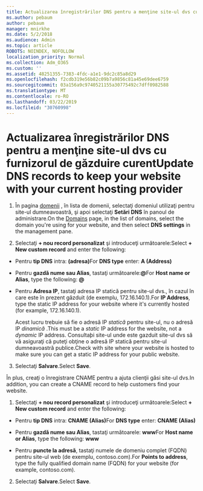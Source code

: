 ```yaml
---
title: Actualizarea înregistrărilor DNS pentru a menţine site-ul dvs cu furnizorul de găzduire curent
ms.author: pebaum
author: pebaum
manager: mnirkhe
ms.date: 5/2/2018
ms.audience: Admin
ms.topic: article
ROBOTS: NOINDEX, NOFOLLOW
localization_priority: Normal
ms.collection: Adm_O365
ms.custom: ''
ms.assetid: 48251355-7383-4fdc-a1e1-9dc2c85a8d29
ms.openlocfilehash: f2cdb319e56b82c09b7a9856c81a45e69dee6759
ms.sourcegitcommit: 03a156a9c9740521155a30775492c7dff0982588
ms.translationtype: MT
ms.contentlocale: ro-RO
ms.lasthandoff: 03/22/2019
ms.locfileid: "30760998"
---
```

# <a name="update-dns-records-to-keep-your-website-with-your-current-hosting-provider"></a><span data-ttu-id="be6ad-102">Actualizarea înregistrărilor DNS pentru a menţine site-ul dvs cu furnizorul de găzduire curent</span><span class="sxs-lookup"><span data-stu-id="be6ad-102">Update DNS records to keep your website with your current hosting provider</span></span>

1. <span data-ttu-id="be6ad-103">În pagina [domenii](https://portal.office.com/adminportal/home#/Domains) , în lista de domenii, selectaţi domeniul utilizaţi pentru site-ul dumneavoastră, şi apoi selectaţi **Setări DNS** în panoul de administrare.</span><span class="sxs-lookup"><span data-stu-id="be6ad-103">On the [Domains](https://portal.office.com/adminportal/home#/Domains) page, in the list of domains, select the domain you're using for your website, and then select **DNS settings** in the management pane.</span></span> 
    
2. <span data-ttu-id="be6ad-104">Selectaţi **+ nou record personalizat** şi introduceţi următoarele:</span><span class="sxs-lookup"><span data-stu-id="be6ad-104">Select **+ New custom record** and enter the following:</span></span> 
    
  - <span data-ttu-id="be6ad-105">Pentru **tip DNS** intra: **(adresa)**</span><span class="sxs-lookup"><span data-stu-id="be6ad-105">For **DNS type** enter: **A (Address)**</span></span>
    
  - <span data-ttu-id="be6ad-106">Pentru **gazdă nume sau Alias**, tastaţi următoarele:**@**</span><span class="sxs-lookup"><span data-stu-id="be6ad-106">For **Host name or Alias**, type the following: **@**</span></span>
    
  - <span data-ttu-id="be6ad-107">Pentru **Adresa IP**, tastaţi adresa IP statică pentru site-ul dvs., în cazul în care este în prezent găzduit (de exemplu, 172.16.140.1).</span><span class="sxs-lookup"><span data-stu-id="be6ad-107">For **IP Address**, type the static IP address for your website where it's currently hosted (for example, 172.16.140.1).</span></span> 
    
    <span data-ttu-id="be6ad-108">Acest lucru trebuie să fie o adresă IP *statică* pentru site-ul, nu o adresă IP *dinamică* .</span><span class="sxs-lookup"><span data-stu-id="be6ad-108">This must be a  *static*  IP address for the website, not a  *dynamic*  IP address.</span></span> <span data-ttu-id="be6ad-109">Consultaþi site-ul unde este gazduit site-ul dvs să vă asiguraţi că puteţi obţine o adresă IP statică pentru site-ul dumneavoastră publice.</span><span class="sxs-lookup"><span data-stu-id="be6ad-109">Check with site where your website is hosted to make sure you can get a static IP address for your public website.</span></span> 
    
3. <span data-ttu-id="be6ad-110">Selectaţi **Salvare**.</span><span class="sxs-lookup"><span data-stu-id="be6ad-110">Select **Save**.</span></span> 
    
<span data-ttu-id="be6ad-111">În plus, creaţi o înregistrare CNAME pentru a ajuta clienţii găsi site-ul dvs.</span><span class="sxs-lookup"><span data-stu-id="be6ad-111">In addition, you can create a CNAME record to help customers find your website.</span></span>
  
1. <span data-ttu-id="be6ad-112">Selectaţi **+ nou record personalizat** şi introduceţi următoarele:</span><span class="sxs-lookup"><span data-stu-id="be6ad-112">Select **+ New custom record** and enter the following:</span></span> 
    
  - <span data-ttu-id="be6ad-113">Pentru **tip DNS** intra: **CNAME (Alias)**</span><span class="sxs-lookup"><span data-stu-id="be6ad-113">For **DNS type** enter: **CNAME (Alias)**</span></span>
    
  - <span data-ttu-id="be6ad-114">Pentru **gazdă nume sau Alias**, tastaţi următoarele: **www**</span><span class="sxs-lookup"><span data-stu-id="be6ad-114">For **Host name or Alias**, type the following: **www**</span></span>
    
  - <span data-ttu-id="be6ad-115">Pentru **puncte la adresă**, tastaţi numele de domeniu complet (FQDN) pentru site-ul web (de exemplu, contoso.com).</span><span class="sxs-lookup"><span data-stu-id="be6ad-115">For **Points to address**, type the fully qualified domain name (FQDN) for your website (for example, contoso.com).</span></span> 
    
2. <span data-ttu-id="be6ad-116">Selectaţi **Salvare**.</span><span class="sxs-lookup"><span data-stu-id="be6ad-116">Select **Save**.</span></span> 
    

